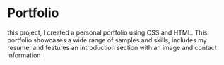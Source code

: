 # Portfolio
 this project, I created a personal portfolio using CSS and HTML. This portfolio showcases a wide range of samples and skills, includes my resume, and features an introduction section with an image and contact information
